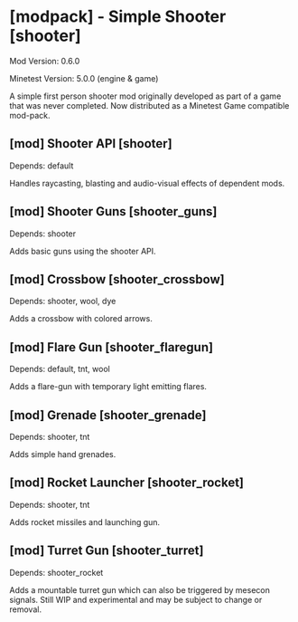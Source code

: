 [modpack] - Simple Shooter [shooter]
====================================

Mod Version: 0.6.0

Minetest Version: 5.0.0 (engine & game)

A simple first person shooter mod originally developed as part of a game that
was never completed. Now distributed as a Minetest Game compatible mod-pack.

[mod] Shooter API [shooter]
---------------------------

Depends: default

Handles raycasting, blasting and audio-visual effects of dependent mods.

[mod] Shooter Guns [shooter_guns]
---------------------------------

Depends: shooter

Adds basic guns using the shooter API.

[mod] Crossbow [shooter_crossbow]
---------------------------------

Depends: shooter, wool, dye

Adds a crossbow with colored arrows.

[mod] Flare Gun [shooter_flaregun]
----------------------------------

Depends: default, tnt, wool

Adds a flare-gun with temporary light emitting flares.

[mod] Grenade [shooter_grenade]
-------------------------------

Depends: shooter, tnt

Adds simple hand grenades.

[mod] Rocket Launcher [shooter_rocket]
--------------------------------------

Depends: shooter, tnt

Adds rocket missiles and launching gun.

[mod] Turret Gun [shooter_turret]
---------------------------------

Depends: shooter_rocket

Adds a mountable turret gun which can also be triggered by mesecon signals.
Still WIP and experimental and may be subject to change or removal.
